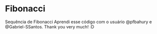 # Fibonacci
Sequência de Fibonacci
Aprendi esse código com o usuário @pfbahury e @Gabriel-SSantos. Thank you very much! :D

